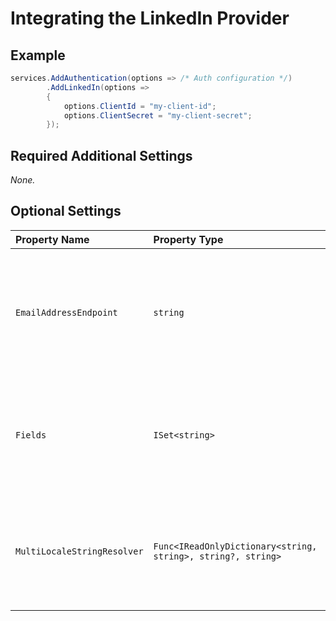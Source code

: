 # Integrating the LinkedIn Provider

## Example

```csharp
services.AddAuthentication(options => /* Auth configuration */)
        .AddLinkedIn(options =>
        {
            options.ClientId = "my-client-id";
            options.ClientSecret = "my-client-secret";
        });
```

## Required Additional Settings

_None._

## Optional Settings

| Property Name | Property Type | Description | Default Value |
|:--|:--|:--|:--|
| `EmailAddressEndpoint` | `string` | The address of the endpoint exposing the email addresses associated with the logged in user. | `BitbucketAuthenticationDefaults.EmailAddressEndpoint` |
| `Fields` | `ISet<string>` | The fields to retrieve from the user's profile. The possible values are documented [here](https://docs.microsoft.com/en-us/linkedin/consumer/integrations/self-serve/sign-in-with-linkedin#retrieving-member-profiles "Sign In with LinkedIn"). | `[ "id", "firstName", "lastName", "emailAddress" ]` |
| `MultiLocaleStringResolver` | `Func<IReadOnlyDictionary<string, string>, string?, string>` | A delegate to a method that returns a localized value for a field returned for the user's profile. | A delegate to a method that returns either the `preferredLocale`, the value for [`Thread.CurrentUICulture`](https://docs.microsoft.com/en-us/dotnet/api/system.threading.thread.currentuiculture "Thread.CurrentUICulture Property") or the first value. |
